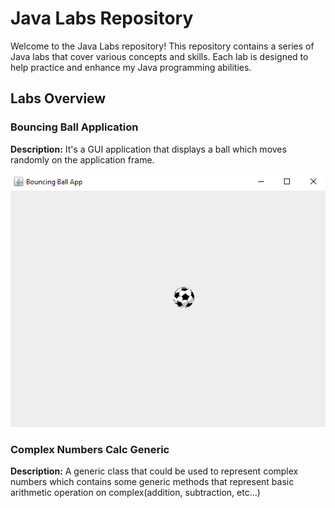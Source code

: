 # Java Labs Repository

Welcome to the Java Labs repository! This repository contains a series of Java labs that cover various concepts and skills. Each lab is designed to help practice and enhance my Java programming abilities.

## Labs Overview

<!-- Lab1 -->
### Bouncing Ball Application

**Description:**
It's a GUI application that displays a ball which moves 
randomly on the application frame.

![Bouncing Ball App Image](./assets/images/BouncingBallApp.PNG)

<!-- Lab2 -->
### Complex Numbers Calc Generic

**Description:**
A generic class that could be used to represent complex
numbers which contains some generic methods that represent basic arithmetic
operation on complex(addition, subtraction, etc…)


